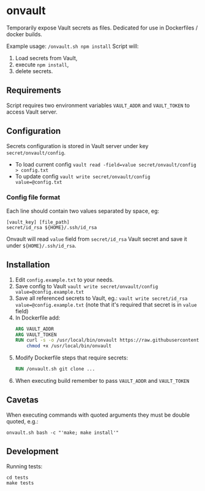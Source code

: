# onvault

Temporarily expose Vault secrets as files. Dedicated for use in Dockerfiles / docker builds.

Example usage: `/onvault.sh npm install`
Script will: 

1. Load secrets from Vault,
2. execute `npm install`,
3. delete secrets.

## Requirements

Script requires two environment variables `VAULT_ADDR` and `VAULT_TOKEN` to access Vault server.

## Configuration

Secrets configuration is stored in Vault server under key `secret/onvault/config`.

- To load current config `vault read -field=value secret/onvault/config > config.txt`
- To update config `vault write secret/onvault/config value=@config.txt`

### Config file format

Each line should contain two values separated by space, eg:

```
[vault_key] [file_path]
secret/id_rsa ${HOME}/.ssh/id_rsa
```

Onvault will read `value` field from `secret/id_rsa` Vault secret and save it under `${HOME}/.ssh/id_rsa`.

## Installation

1. Edit `config.example.txt` to your needs.
1. Save config to Vault `vault write secret/onvault/config value=@config.example.txt`
1. Save all referenced secrets to Vault, eg.: `vault write secret/id_rsa value=@config.example.txt` (note that it's required that secret is in `value` field)
1. In Dockerfile add:
    ```Dockerfile
    ARG VAULT_ADDR
    ARG VAULT_TOKEN
    RUN curl -s -o /usr/local/bin/onvault https://raw.githubusercontent.com/UXPin/onvault/v1.0/onvault.sh && \
        chmod +x /usr/local/bin/onvault
    ```
1. Modify Dockerfile steps that require secrets:
    ```Dockerfile
    RUN /onvault.sh git clone ...
    ```
1. When executing build remember to pass `VAULT_ADDR` and `VAULT_TOKEN`

## Cavetas

When executing commands with quoted arguments they must be double quoted, e.g.:

```
onvault.sh bash -c "'make; make install'"
```

## Development

Running tests:

```
cd tests
make tests
```